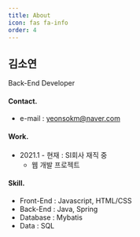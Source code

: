 ```yaml
---
title: About
icon: fas fa-info
order: 4
---
```




## 김소연

Back-End Developer



#### Contact.

- e-mail : yeonsokm@naver.com



#### Work.

- 2021.1 - 현재 : SI회사 재직 중
  - 웹 개발 프로젝트



#### Skill.

- Front-End : Javascript, HTML/CSS
- Back-End : Java, Spring
- Database : Mybatis
- Data : SQL